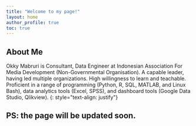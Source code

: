 ```yaml
---
title: "Welcome to my page!"
layout: home
author_profile: true
toc: true
---
```


## About Me

Okky Mabruri is Consultant, Data Engineer at Indonesian Association For Media Development (Non-Governmental Organisation). A capable leader, having led multiple organizations. High willingness to learn and teachable. Proficient in a range of programming (Python, R, SQL, MATLAB, and Linux Bash), data analytics tools (Excel, SPSS), and dashboard tools (Google Data Studio, Qlikview). 
{: style="text-align: justify"}

## PS: the page will be updated soon.

<br />
